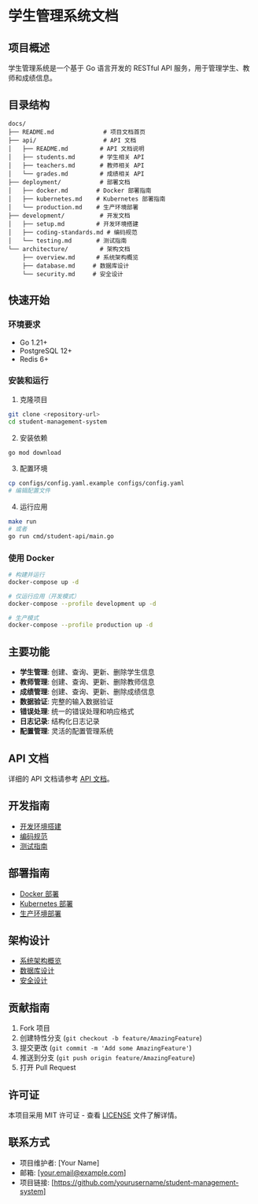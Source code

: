 # 学生管理系统文档

## 项目概述

学生管理系统是一个基于 Go 语言开发的 RESTful API 服务，用于管理学生、教师和成绩信息。

## 目录结构

```
docs/
├── README.md              # 项目文档首页
├── api/                   # API 文档
│   ├── README.md         # API 文档说明
│   ├── students.md       # 学生相关 API
│   ├── teachers.md       # 教师相关 API
│   └── grades.md         # 成绩相关 API
├── deployment/           # 部署文档
│   ├── docker.md        # Docker 部署指南
│   ├── kubernetes.md    # Kubernetes 部署指南
│   └── production.md    # 生产环境部署
├── development/          # 开发文档
│   ├── setup.md         # 开发环境搭建
│   ├── coding-standards.md # 编码规范
│   └── testing.md       # 测试指南
└── architecture/         # 架构文档
    ├── overview.md      # 系统架构概览
    ├── database.md     # 数据库设计
    └── security.md     # 安全设计
```

## 快速开始

### 环境要求

- Go 1.21+
- PostgreSQL 12+
- Redis 6+

### 安装和运行

1. 克隆项目
```bash
git clone <repository-url>
cd student-management-system
```

2. 安装依赖
```bash
go mod download
```

3. 配置环境
```bash
cp configs/config.yaml.example configs/config.yaml
# 编辑配置文件
```

4. 运行应用
```bash
make run
# 或者
go run cmd/student-api/main.go
```

### 使用 Docker

```bash
# 构建并运行
docker-compose up -d

# 仅运行应用（开发模式）
docker-compose --profile development up -d

# 生产模式
docker-compose --profile production up -d
```

## 主要功能

- **学生管理**: 创建、查询、更新、删除学生信息
- **教师管理**: 创建、查询、更新、删除教师信息
- **成绩管理**: 创建、查询、更新、删除成绩信息
- **数据验证**: 完整的输入数据验证
- **错误处理**: 统一的错误处理和响应格式
- **日志记录**: 结构化日志记录
- **配置管理**: 灵活的配置管理系统

## API 文档

详细的 API 文档请参考 [API 文档](./api/README.md)。

## 开发指南

- [开发环境搭建](./development/setup.md)
- [编码规范](./development/coding-standards.md)
- [测试指南](./development/testing.md)

## 部署指南

- [Docker 部署](./deployment/docker.md)
- [Kubernetes 部署](./deployment/kubernetes.md)
- [生产环境部署](./deployment/production.md)

## 架构设计

- [系统架构概览](./architecture/overview.md)
- [数据库设计](./architecture/database.md)
- [安全设计](./architecture/security.md)

## 贡献指南

1. Fork 项目
2. 创建特性分支 (`git checkout -b feature/AmazingFeature`)
3. 提交更改 (`git commit -m 'Add some AmazingFeature'`)
4. 推送到分支 (`git push origin feature/AmazingFeature`)
5. 打开 Pull Request

## 许可证

本项目采用 MIT 许可证 - 查看 [LICENSE](../LICENSE) 文件了解详情。

## 联系方式

- 项目维护者: [Your Name]
- 邮箱: [your.email@example.com]
- 项目链接: [https://github.com/yourusername/student-management-system]